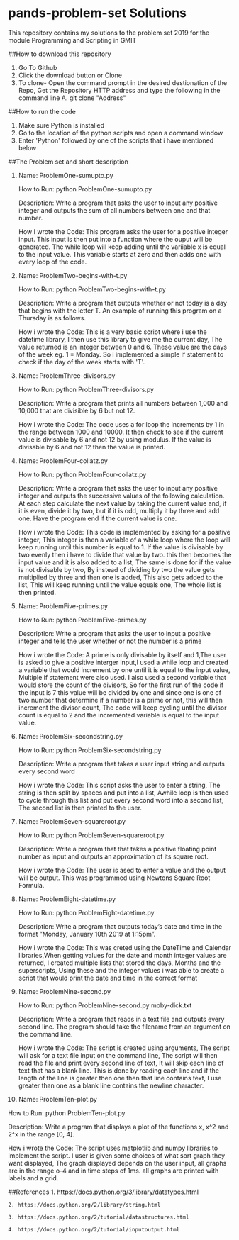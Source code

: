 # pands-problem-set Solutions

This repository contains my solutions to the problem set 2019 for the module Programming and Scripting in GMIT

##How to download this repository
1. Go To Github
2. Click the download button or Clone
3. To clone- Open the command prompt in the desired destionation of the Repo, Get the Repository HTTP address and type the following in the command line
    A. git clone "Address"
    
##How to run the code
1. Make sure Python is installed
2. Go to the location of the python scripts and open a command window
3. Enter 'Python' followed by one of the scripts that i have mentioned below

##The Problem set and short description
1. Name: 
    ProblemOne-sumupto.py
    
   How to Run:
    python ProblemOne-sumupto.py
    
   Description: 
    Write a program that asks the user to input any positive integer and outputs the
    sum of all numbers between one and that number.
    
   How I wrote the Code:
    This program asks the user for a positive integer input. This input is then put into a function where the ouput will be generated. The while loop will keep adding until the variiable x is equal to the input value. This variable starts at zero and then adds one with every loop of the code. 
    
2. Name:
     ProblemTwo-begins-with-t.py
     
   How to Run:
     python ProblemTwo-begins-with-t.py

   Description:
     Write a program that outputs whether or not today is a day that begins with the
     letter T. An example of running this program on a Thursday is as follows.
     
   How i wrote the Code:
    This is a very basic script where i use the datetime library, I then use this library to give me the current day, The value returned is an integer between 0 and 6. These value are the days of the week eg. 1 = Monday. So i implemented a simple if statement to check if the day of the week starts with 'T'.
     
3. Name:
     ProblemThree-divisors.py
   
   How to Run:
     python ProblemThree-divisors.py
     
   Description:
     Write a program that prints all numbers between 1,000 and 10,000 that are divisible
     by 6 but not 12.
    
   How i wrote the Code:
    The code uses a for loop the increments by 1 in the range between 1000 and 10000. It then check to see if the current value is divisable by 6 and not 12 by using modulus. If the value is divisable by 6 and not 12 then the value is printed.
     
4. Name:
     ProblemFour-collatz.py
     
   How to Run:
     python ProblemFour-collatz.py
     
   Description:
     Write a program that asks the user to input any positive integer and outputs the
     successive values of the following calculation. At each step calculate the next value
     by taking the current value and, if it is even, divide it by two, but if it is odd, multiply
     it by three and add one. Have the program end if the current value is one.

    How i wrote the Code:
      This code is implemented by asking for a positive integer, This integer is then a variable of a while loop where the loop will keep running until this number is equal to 1. If the value is divisable by two evenly then i have to divide that value by two. this then becomes the input value and it is also added to a list, The same is done for if the value is not divisable by two, By instead of dividing by two the value gets multiplied by three and then one is added, This also gets added to the list, This will keep running until the value equals one, The whole list is then printed.
    
5. Name:
     ProblemFive-primes.py
     
   How to Run:
     python ProblemFive-primes.py
     
   Description:
     Write a program that asks the user to input a positive integer and tells the user
     whether or not the number is a prime
     
   How i wrote the Code:
     A prime is only divisable by itself and 1,The user is asked to give a positive interger input,I used a while loop and created a variable that would increment by one until it is equal to the input value, Multiple if statement were also used. I also used a second variable that would store the count of the divisors, So for the first run of the code if the input is 7 this value will be divided by one and since one is one of two number that determine if a number is a prime or not, this will then increment the divisor count, The code will keep cycling until the divisor count is equal to 2 and the incremented variable is equal to the input value.
   
6. Name:
     ProblemSix-secondstring.py
    
   How to Run:
     python ProblemSix-secondstring.py
     
   Description:
     Write a program that takes a user input string and outputs every second word
     
   How i wrote the Code:
     This script asks the user to enter a string, The string is then split by spaces and put into a list, Awhile loop is then used to cycle through this list and put every second word into a second list, The second list is then printed to the user.
      
7. Name:
     ProblemSeven-squareroot.py
     
   How to Run:
     python ProblemSeven-squareroot.py
     
   Description:
     Write a program that that takes a positive floating point number as input and outputs
     an approximation of its square root.
     
   How i wrote the Code:
     The user is ased to enter a value and the output will be output. This was programmed using Newtons Square Root Formula.
 
8. Name:
     ProblemEight-datetime.py
     
   How to Run:
     python ProblemEight-datetime.py
   
   Description:
     Write a program that outputs today’s date and time in the format ”Monday, January
     10th 2019 at 1:15pm”.
    
    How i wrote the Code:
      This was creted using the DateTime and Calendar libraries,When getting values for the date and month integer values are returned, I created multiple lists that stored the days, Months and the superscripts, Using these and the integer values i was able to create a script that would print the date and time in the correct format
   
9. Name:
     ProblemNine-second.py
    
   How to Run:
     python ProblemNine-second.py moby-dick.txt
     
   Description:
     Write a program that reads in a text file and outputs every second line. The program
     should take the filename from an argument on the command line.
     
   How i wrote the Code:
     The script is created using arguments, The script will ask for a text file input on the command line, The script will then read the file and print every second line of text, It will skip each line of text that has a blank line. This is done by reading each line and if the length of the line is greater then one then that line contains text, I use greater than one as a blank line contains the newline character.
   
10. Name:
     ProblemTen-plot.py
    
   How to Run:
     python ProblemTen-plot.py
     
   Description:
     Write a program that displays a plot of the functions x, x^2 and 2^x
     in the range [0, 4].
     
   How i wrote the Code:
     The script uses matplotlib and numpy libraries to implement the script. I user is given some choices of what sort graph they want displayed, The graph displayed depends on the user input, all graphs are in the range o-4 and in time steps of 1ms. all graphs are printed with labels and a grid.
     


##References
    1. https://docs.python.org/3/library/datatypes.html
    
    2. https://docs.python.org/2/library/string.html
    
    3. https://docs.python.org/2/tutorial/datastructures.html
    
    4. https://docs.python.org/2/tutorial/inputoutput.html

